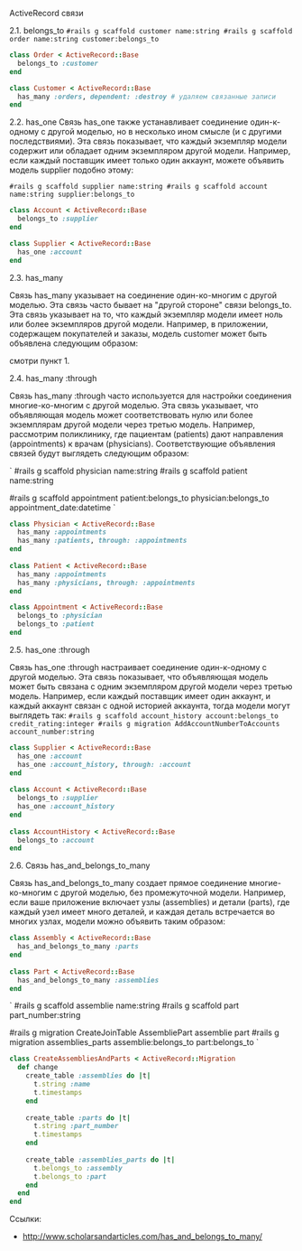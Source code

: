 ActiveRecord связи 

2.1. belongs_to
`
#rails g scaffold customer name:string
#rails g scaffold order name:string customer:belongs_to
`
```ruby
class Order < ActiveRecord::Base
  belongs_to :customer
end

class Customer < ActiveRecord::Base
  has_many :orders, dependent: :destroy # удаляем связанные записи
end
```

2.2. has_one
Связь has_one также устанавливает соединение один-к-одному с другой моделью, но в несколько ином смысле (и с другими последствиями). Эта связь показывает, что каждый экземпляр модели содержит или обладает одним экземпляром другой модели. Например, если каждый поставщик имеет только один аккаунт, можете объявить модель supplier подобно этому:

`
#rails g scaffold supplier name:string
#rails g scaffold account name:string supplier:belongs_to
`
```ruby
class Account < ActiveRecord::Base
  belongs_to :supplier
end

class Supplier < ActiveRecord::Base
  has_one :account
end
```

2.3. has_many

Связь has_many указывает на соединение один-ко-многим с другой моделью. Эта связь часто бывает на "другой стороне" связи belongs_to. Эта связь указывает на то, что каждый экземпляр модели имеет ноль или более экземпляров другой модели. Например, в приложении, содержащем покупателей и заказы, модель customer может быть объявлена следующим образом:

смотри пункт 1.

2.4. has_many :through

Связь has_many :through часто используется для настройки соединения многие-ко-многим с другой моделью. Эта связь указывает, что объявляющая модель может соответствовать нулю или более экземплярам другой модели через третью модель. Например, рассмотрим поликлинику, где пациентам (patients) дают направления (appointments) к врачам (physicians). Соответствующие объявления связей будут выглядеть следующим образом:

`
#rails g scaffold physician name:string
#rails g scaffold patient name:string

#rails g scaffold appointment patient:belongs_to physician:belongs_to appointment_date:datetime
`
```ruby
class Physician < ActiveRecord::Base
  has_many :appointments
  has_many :patients, through: :appointments
end
 
class Patient < ActiveRecord::Base
  has_many :appointments
  has_many :physicians, through: :appointments
end

class Appointment < ActiveRecord::Base
  belongs_to :physician
  belongs_to :patient
end
```

2.5. has_one :through

Связь has_one :through настраивает соединение один-к-одному с другой моделью. Эта связь показывает, что объявляющая модель может быть связана с одним экземпляром другой модели через третью модель. Например, если каждый поставщик имеет один аккаунт, и каждый аккаунт связан с одной историей аккаунта, тогда модели могут выглядеть так:
`
#rails g scaffold account_history account:belongs_to credit_rating:integer
#rails g migration AddAccountNumberToAccounts account_number:string
`
```ruby
class Supplier < ActiveRecord::Base
  has_one :account
  has_one :account_history, through: :account
end
 
class Account < ActiveRecord::Base
  belongs_to :supplier
  has_one :account_history
end
 
class AccountHistory < ActiveRecord::Base
  belongs_to :account
end
```

2.6. Связь has_and_belongs_to_many 

Связь has_and_belongs_to_many создает прямое соединение многие-ко-многим с другой моделью, без промежуточной модели. Например, если ваше приложение включает узлы (assemblies) и детали (parts), где каждый узел имеет много деталей, и каждая деталь встречается во многих узлах, модели можно объявить таким образом:
```ruby
class Assembly < ActiveRecord::Base
  has_and_belongs_to_many :parts
end
 
class Part < ActiveRecord::Base
  has_and_belongs_to_many :assemblies
end
```
`
#rails g scaffold assemblie name:string
#rails g scaffold part part_number:string

#rails g migration CreateJoinTable AssembliePart assemblie part
#rails g migration assemblies_parts assemblie:belongs_to part:belongs_to
`
```ruby
class CreateAssembliesAndParts < ActiveRecord::Migration
  def change
    create_table :assemblies do |t|
      t.string :name
      t.timestamps
    end
 
    create_table :parts do |t|
      t.string :part_number
      t.timestamps
    end
 
    create_table :assemblies_parts do |t|
      t.belongs_to :assembly
      t.belongs_to :part
    end
  end
end
```

Ссылки:
- http://www.scholarsandarticles.com/has_and_belongs_to_many/

